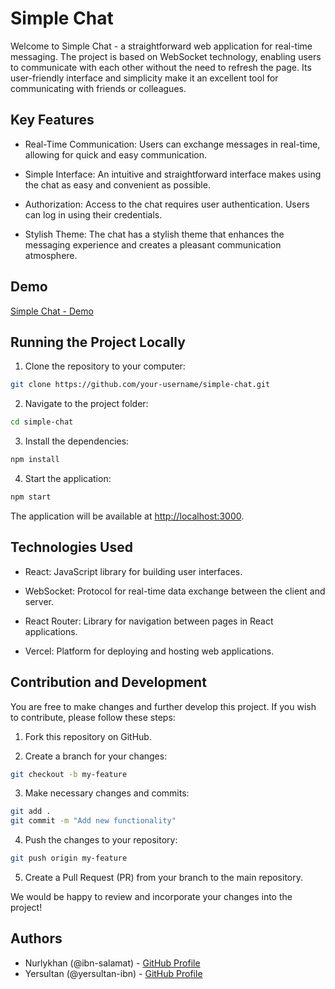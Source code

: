 # Simple Chat

Welcome to Simple Chat - a straightforward web application for real-time messaging. The project is based on WebSocket technology, enabling users to communicate with each other without the need to refresh the page. Its user-friendly interface and simplicity make it an excellent tool for communicating with friends or colleagues.

## Key Features

- Real-Time Communication: Users can exchange messages in real-time, allowing for quick and easy communication.

- Simple Interface: An intuitive and straightforward interface makes using the chat as easy and convenient as possible.

- Authorization: Access to the chat requires user authentication. Users can log in using their credentials.

- Stylish Theme: The chat has a stylish theme that enhances the messaging experience and creates a pleasant communication atmosphere.

## Demo

[Simple Chat - Demo](https://simple-chat-n.vercel.app/)

## Running the Project Locally

1. Clone the repository to your computer:

```bash
git clone https://github.com/your-username/simple-chat.git
```

2. Navigate to the project folder:

```bash
cd simple-chat
```

3. Install the dependencies:

```bash
npm install
```

4. Start the application:

```bash
npm start
```

The application will be available at [http://localhost:3000](http://localhost:3000).

## Technologies Used

- React: JavaScript library for building user interfaces.

- WebSocket: Protocol for real-time data exchange between the client and server.

- React Router: Library for navigation between pages in React applications.

- Vercel: Platform for deploying and hosting web applications.

## Contribution and Development

You are free to make changes and further develop this project. If you wish to contribute, please follow these steps:

1. Fork this repository on GitHub.

2. Create a branch for your changes:

```bash
git checkout -b my-feature
```

3. Make necessary changes and commits:

```bash
git add .
git commit -m "Add new functionality"
```

4. Push the changes to your repository:

```bash
git push origin my-feature
```

5. Create a Pull Request (PR) from your branch to the main repository.

We would be happy to review and incorporate your changes into the project!

## Authors

- Nurlykhan (@ibn-salamat) - [GitHub Profile](https://github.com/ibn-salamat)
- Yersultan (@yersultan-ibn) - [GitHub Profile](https://github.com/yersultan-ibn)
